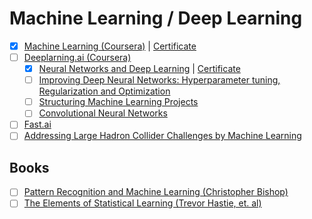 # Machine Learning / Deep Learning

- [X] [Machine Learning (Coursera)](https://www.coursera.org/learn/machine-learning) | [Certificate](https://www.coursera.org/account/accomplishments/certificate/2FWLRXCTDMNB)
- [ ] [Deeplarning.ai (Coursera)](https://www.deeplearning.ai/)
  - [X] [Neural Networks and Deep Learning](https://www.coursera.org/learn/neural-networks-deep-learning/) | [Certificate](https://www.coursera.org/account/accomplishments/records/QHTVG2YNGTHF)
  - [ ] [Improving Deep Neural Networks: Hyperparameter tuning, Regularization and Optimization](https://www.coursera.org/learn/deep-neural-network/home/welcome)
  - [ ] [Structuring Machine Learning Projects](https://www.coursera.org/learn/machine-learning-projects/home/welcome)
  - [ ] [Convolutional Neural Networks](https://www.coursera.org/learn/convolutional-neural-networks/home/welcome)
- [ ] [Fast.ai](http://www.fast.ai/)
- [ ] [Addressing Large Hadron Collider Challenges by Machine Learning](https://www.coursera.org/learn/hadron-collider-machine-learning)

## Books

- [ ] [Pattern Recognition and Machine Learning (Christopher Bishop)](http://users.isr.ist.utl.pt/~wurmd/Livros/school/Bishop%20-%20Pattern%20Recognition%20And%20Machine%20Learning%20-%20Springer%20%202006.pdf)
- [ ] [The Elements of Statistical Learning (Trevor Hastie, et. al)](https://web.stanford.edu/~hastie/Papers/ESLII.pdf)
